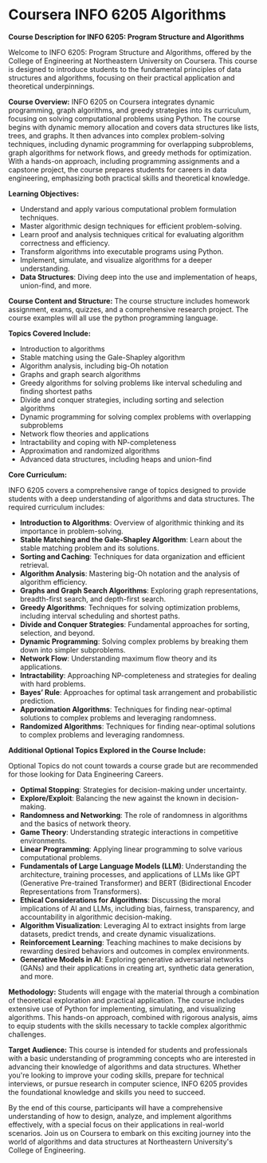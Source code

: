 # Coursera INFO 6205 Algorithms

**Course Description for INFO 6205: Program Structure and Algorithms**

Welcome to INFO 6205: Program Structure and Algorithms, offered by the College of Engineering at Northeastern University on Coursera. This course is designed to introduce students to the fundamental principles of data structures and algorithms, focusing on their practical application and theoretical underpinnings.

**Course Overview:**
INFO 6205 on Coursera integrates dynamic programming, graph algorithms, and greedy strategies into its curriculum, focusing on solving computational problems using Python. The course begins with dynamic memory allocation and covers data structures like lists, trees, and graphs. It then advances into complex problem-solving techniques, including dynamic programming for overlapping subproblems, graph algorithms for network flows, and greedy methods for optimization. With a hands-on approach, including programming assignments and a capstone project, the course prepares students for careers in data engineering, emphasizing both practical skills and theoretical knowledge.

**Learning Objectives:**
- Understand and apply various computational problem formulation techniques.
- Master algorithmic design techniques for efficient problem-solving.
- Learn proof and analysis techniques critical for evaluating algorithm correctness and efficiency.
- Transform algorithms into executable programs using Python.
- Implement, simulate, and visualize algorithms for a deeper understanding.
- **Data Structures**: Diving deep into the use and implementation of heaps, union-find, and more.

**Course Content and Structure:**
The course structure includes homework assignment, exams, quizzes, and a comprehensive research project.  The course examples will all use the python programming language.

**Topics Covered Include:**
- Introduction to algorithms
- Stable matching using the Gale-Shapley algorithm
- Algorithm analysis, including big-Oh notation
- Graphs and graph search algorithms
- Greedy algorithms for solving problems like interval scheduling and finding shortest paths
- Divide and conquer strategies, including sorting and selection algorithms
- Dynamic programming for solving complex problems with overlapping subproblems
- Network flow theories and applications
- Intractability and coping with NP-completeness
- Approximation and randomized algorithms
- Advanced data structures, including heaps and union-find


**Core Curriculum:**

INFO 6205 covers a comprehensive range of topics designed to provide students with a deep understanding of algorithms and data structures. The required curriculum includes:

- **Introduction to Algorithms**: Overview of algorithmic thinking and its importance in problem-solving.
- **Stable Matching and the Gale-Shapley Algorithm**: Learn about the stable matching problem and its solutions.
- **Sorting and Caching**: Techniques for data organization and efficient retrieval.
- **Algorithm Analysis**: Mastering big-Oh notation and the analysis of algorithm efficiency.
- **Graphs and Graph Search Algorithms**: Exploring graph representations, breadth-first search, and depth-first search.
- **Greedy Algorithms**: Techniques for solving optimization problems, including interval scheduling and shortest paths.
- **Divide and Conquer Strategies**: Fundamental approaches for sorting, selection, and beyond.
- **Dynamic Programming**: Solving complex problems by breaking them down into simpler subproblems.
- **Network Flow**: Understanding maximum flow theory and its applications.
- **Intractability**: Approaching NP-completeness and strategies for dealing with hard problems.
- **Bayes’ Rule**: Approaches for optimal task arrangement and probabilistic prediction.
- **Approximation Algorithms**: Techniques for finding near-optimal solutions to complex problems and leveraging randomness.
- **Randomized Algorithms**: Techniques for finding near-optimal solutions to complex problems and leveraging randomness.



**Additional Optional Topics Explored in the Course Include:**

Optional Topics do not count towards a course grade but are recommended for those looking for Data Engineering Careers.

- **Optimal Stopping**: Strategies for decision-making under uncertainty.
- **Explore/Exploit**: Balancing the new against the known in decision-making.
- **Randomness and Networking**: The role of randomness in algorithms and the basics of network theory.
- **Game Theory**: Understanding strategic interactions in competitive environments.
- **Linear Programming**: Applying linear programming to solve various computational problems.
- **Fundamentals of Large Language Models (LLM)**: Understanding the architecture, training processes, and applications of LLMs like GPT (Generative Pre-trained Transformer) and BERT (Bidirectional Encoder Representations from Transformers).
- **Ethical Considerations for Algorithms**: Discussing the moral implications of AI and LLMs, including bias, fairness, transparency, and accountability in algorithmic decision-making.
- **Algorithm Visualization**: Leveraging AI to extract insights from large datasets, predict trends, and create dynamic visualizations.
- **Reinforcement Learning**: Teaching machines to make decisions by rewarding desired behaviors and outcomes in complex environments.
- **Generative Models in AI**: Exploring generative adversarial networks (GANs) and their applications in creating art, synthetic data generation, and more.


**Methodology:**
Students will engage with the material through a combination of theoretical exploration and practical application. The course includes extensive use of Python for implementing, simulating, and visualizing algorithms. This hands-on approach, combined with rigorous analysis, aims to equip students with the skills necessary to tackle complex algorithmic challenges.

**Target Audience:**
This course is intended for students and professionals with a basic understanding of programming concepts who are interested in advancing their knowledge of algorithms and data structures. Whether you're looking to improve your coding skills, prepare for technical interviews, or pursue research in computer science, INFO 6205 provides the foundational knowledge and skills you need to succeed.

By the end of this course, participants will have a comprehensive understanding of how to design, analyze, and implement algorithms effectively, with a special focus on their applications in real-world scenarios. Join us on Coursera to embark on this exciting journey into the world of algorithms and data structures at Northeastern University's College of Engineering.
